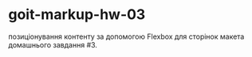 # goit-markup-hw-03
позиціонування контенту за допомогою Flexbox для сторінок макета домашнього завдання #3.
